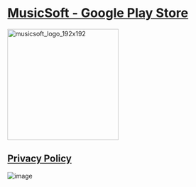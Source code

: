 # [MusicSoft - Google Play Store](https://play.google.com/store/apps/details?id=com.musicsoft)

<img width="250" height="250" alt="musicsoft_logo_192x192" src="https://github.com/user-attachments/assets/99f3e951-aa31-44d1-ac9a-edb260bdda25" />

## [Privacy Policy](https://rodicamihaelavasilescu.github.io/musicsoft)

![image](https://github.com/user-attachments/assets/3f3963ac-bfe5-4ea2-9819-3596c1afcae9)


